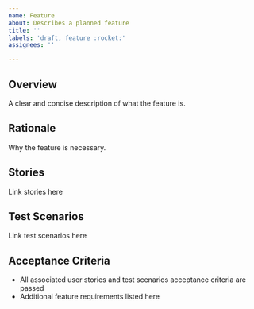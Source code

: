 ```yaml
---
name: Feature
about: Describes a planned feature
title: ''
labels: 'draft, feature :rocket:'
assignees: ''

---
```


## Overview
A clear and concise description of what the feature is.

## Rationale
Why the feature is necessary.

## Stories
Link stories here

## Test Scenarios
Link test scenarios here

## Acceptance Criteria

- All associated user stories and test scenarios acceptance criteria are passed
- Additional feature requirements listed here
